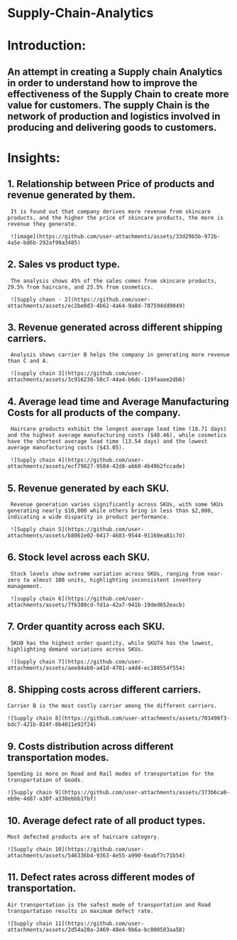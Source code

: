 # Supply-Chain-Analytics

# Introduction:
## An attempt in creating a Supply chain Analytics in order to understand how to improve the effectiveness of the Supply Chain to create more value for customers. The supply Chain is the network of production and logistics involved in producing and delivering goods to customers.


# Insights:
##   1. Relationship between Price of products and revenue generated by them.
     It is found out that company derives more revenue from skincare products, and the higher the price of skincare products, the more is revenue they generate.
     
     ![image](https://github.com/user-attachments/assets/33d29b5b-972b-4a5e-bd6b-292af99a3485)

##   2. Sales vs product type.
     The analysis shows 45% of the sales comes from skincare products, 29.5% from haircare, and 25.5% from cosmetics.

     ![Supply chaon - 2](https://github.com/user-attachments/assets/ec2be8d3-4b62-4a64-9a8d-787594dd9049)
    
##   3. Revenue generated across different shipping carriers.
     Analysis shows carrier B helps the company in generating more revenue than C and A.

     ![supply chain 3](https://github.com/user-attachments/assets/3c916230-58c7-44a4-b6dc-119faaee2db6)
   
##   4. Average lead time and Average Manufacturing Costs for all products of the company.
     Haircare products exhibit the longest average lead time (18.71 days) and the highest average manufacturing costs ($48.46), while cosmetics have the shortest average lead time (13.54 days) and the lowest       average manufacturing costs ($43.05).

     ![Supply chain 4](https://github.com/user-attachments/assets/ecf79827-9584-42d8-a660-4b49b2fccade)

##   5. Revenue generated by each SKU.
     Revenue generation varies significantly across SKUs, with some SKUs generating nearly $10,000 while others bring in less than $2,000, indicating a wide disparity in product performance.

     ![Supply chain 5](https://github.com/user-attachments/assets/b8061e02-0417-4683-9544-91160ea81c7d)
     
##   6. Stock level across each SKU.
     Stock levels show extreme variation across SKUs, ranging from near-zero to almost 100 units, highlighting inconsistent inventory management.

     ![supply chain 6](https://github.com/user-attachments/assets/7f6380cd-fd1a-42a7-941b-19ded652eacb)

##   7. Order quantity across each SKU.
     SKU0 has the highest order quantity, while SKU74 has the lowest, highlighting demand variations across SKUs.

     ![Supply chain 7](https://github.com/user-attachments/assets/aee84ab0-a41d-4701-a4d4-ec188554f554)

##   8. Shipping costs across different carriers.
    Carrier B is the most costly carrier among the different carriers.

    ![Supply chain 8](https://github.com/user-attachments/assets/703498f3-bdc7-421b-824f-8b4011e92f24)
   
##   9. Costs distribution across different transportation modes.
    Spending is more on Road and Rail modes of transportation for the transportation of Goods.

    ![Supply chain 9](https://github.com/user-attachments/assets/373b6ca8-eb9e-4d87-a30f-a330ebbb1fbf)
    
##   10. Average defect rate of all product types.
    Most defected products are of haircare category.

    ![Supply chain 10](https://github.com/user-attachments/assets/546336b4-9363-4e55-a990-6eabf7c71b54)

##   11. Defect rates across different modes of transportation.
    Air transportation is the safest mode of transportation and Road transportation results in maximum defect rate.

    ![Supply chain 11](https://github.com/user-attachments/assets/2d54a20a-2469-48e4-9b6a-bc800583aa58)

